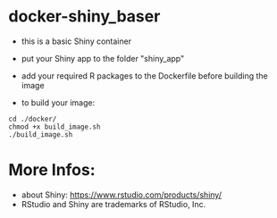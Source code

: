# docker-shiny_baser

- this is a basic Shiny container  

- put your Shiny app to the folder "shiny_app"

- add your required R packages to the Dockerfile before building the image 

- to build your image:
```
cd ./docker/
chmod +x build_image.sh
./build_image.sh
```

# More Infos:
- about Shiny: https://www.rstudio.com/products/shiny/  
- RStudio and Shiny are trademarks of RStudio, Inc.  

